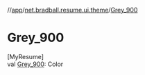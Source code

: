 //[app](../../index.md)/[net.bradball.resume.ui.theme](index.md)/[Grey_900](-grey_900.md)

# Grey_900

[MyResume]\
val [Grey_900](-grey_900.md): Color
